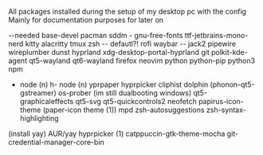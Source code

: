 All packages installed during the setup of my desktop pc with the config
Mainly for documentation purposes for later on

--needed base-devel
pacman
sddm - gnu-free-fonts
ttf-jetbrains-mono-nerd
kitty
alacritty
tmux
zsh -- defautl?!
rofi
waybar -- jack2
pipewire
wireplumber
dunst
hyprland
xdg-desktop-portal-hyprland
git
polkit-kde-agent
qt5-wayland
qt6-wayland
firefox
neovim
python
python-pip
python3
npm
- node (n)
h- node (n)
yprpaper
hyprpicker
cliphist
dolphin (phonon-qt5-gstreamer)
os-prober (im still dualbooting windows)
qt5-graphicaleffects 
qt5-svg 
qt5-quickcontrols2
neofetch
papirus-icon-theme
(paper-icon theme (1))
mpd
zsh-autosuggestions
zsh-syntax-highlighting

(install yay)
AUR/yay
hyprpicker (1)
catppuccin-gtk-theme-mocha
git-credential-manager-core-bin


